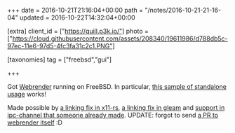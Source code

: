 +++
date = 2016-10-21T21:16:04+00:00
path = "/notes/2016-10-21-21-16-04"
updated = 2016-10-22T14:32:04+00:00

[extra]
client_id = ["https://quill.p3k.io/"]
photo = ["https://cloud.githubusercontent.com/assets/208340/19611986/d788db5c-97ec-11e6-97d5-4fc3fa31c2c1.PNG"]

[taxonomies]
tag = ["freebsd","gui"]

+++

<p>Got <a href="http://doc.servo.org/webrender/">Webrender</a> running on FreeBSD. In particular, <a href="https://github.com/glennw/wr-sample">this sample of standalone usage</a> works!</p>
<p>Made possible by <a href="https://github.com/Daggerbot/x11-rs/pull/52">a linking fix in x11-rs</a>, <a href="https://github.com/servo/gleam/pull/91">a linking fix in gleam</a> and <a href="https://github.com/servo/ipc-channel/pull/102">support in ipc-channel that someone already made</a>. UPDATE: forgot to send <a href="https://github.com/servo/webrender/pull/466">a PR to webrender itself</a> :D</p>